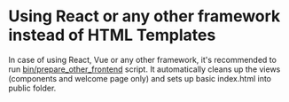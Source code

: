 # Using React or any other framework instead of HTML Templates

In case of using React, Vue or any other framework, it's recommended to run [bin/prepare_other_frontend](../../bin/prepare_other_frontend.sh) script. It automatically cleans up the views (components and welcome page only) and sets up basic index.html into public folder.